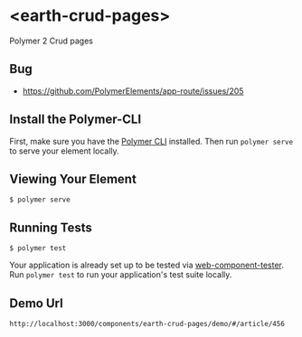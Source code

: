 # \<earth-crud-pages\>

Polymer 2 Crud pages

## Bug 
* https://github.com/PolymerElements/app-route/issues/205

## Install the Polymer-CLI

First, make sure you have the [Polymer CLI](https://www.npmjs.com/package/polymer-cli) installed. Then run `polymer serve` to serve your element locally.

## Viewing Your Element

```
$ polymer serve
```

## Running Tests

```
$ polymer test
```

Your application is already set up to be tested via [web-component-tester](https://github.com/Polymer/web-component-tester). Run `polymer test` to run your application's test suite locally.


## Demo Url 
```
http://localhost:3000/components/earth-crud-pages/demo/#/article/456
```

